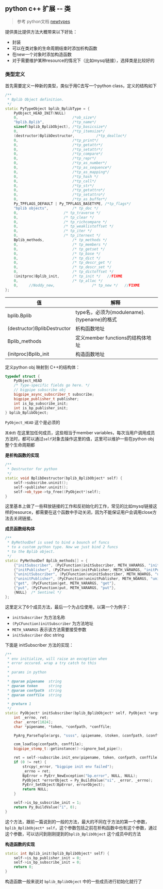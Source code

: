 ## python c++ 扩展 -- 类

> 参考 python文档 [newtypes](https://docs.python.org/2/extending/newtypes.html)

提供类比提供方法大概带来以下好处：

* 封装
* 可以在类对象的生命周期结束时添加析构函数
* 在new一个对象时添加构造函数
* 对于需要维护某种resource的情况下（比如mysql链接），选择类是比较好的

### 类型定义

首先需要定义一种新的类型，类似于用C去写一个python class，定义的结构如下

```c++
/**
 * Bplib Object definition.
 */
static PyTypeObject bplib_BplibType = {
    PyObject_HEAD_INIT(NULL)
    0,                         /*ob_size*/
    "bplib.Bplib",             /*tp_name*/
    sizeof(bplib_BplibObject), /*tp_basicsize*/
    0,                         /*tp_itemsize*/
    (destructor)BplibDestructor,          /*tp_dealloc*/
    0,                         /*tp_print*/
    0,                         /*tp_getattr*/
    0,                         /*tp_setattr*/
    0,                         /*tp_compare*/
    0,                         /*tp_repr*/
    0,                         /*tp_as_number*/
    0,                         /*tp_as_sequence*/
    0,                         /*tp_as_mapping*/
    0,                         /*tp_hash */
    0,                         /*tp_call*/
    0,                         /*tp_str*/
    0,                         /*tp_getattro*/
    0,                         /*tp_setattro*/
    0,                         /*tp_as_buffer*/
    Py_TPFLAGS_DEFAULT | Py_TPFLAGS_BASETYPE, /*tp_flags*/
    "bplib objects",           /* tp_doc */
    0,                     /* tp_traverse */
    0,                     /* tp_clear */
    0,                     /* tp_richcompare */
    0,                     /* tp_weaklistoffset */
    0,                     /* tp_iter */
    0,                     /* tp_iternext */
    Bplib_methods,             /* tp_methods */
    0,                         /* tp_members */
    0,                         /* tp_getset */
    0,                         /* tp_base */
    0,                         /* tp_dict */
    0,                         /* tp_descr_get */
    0,                         /* tp_descr_set */
    0,                         /* tp_dictoffset */
    (initproc)Bplib_init,      /* tp_init */   //FIXME
    0,                         /* tp_alloc */
    0,     //Noddy_new,                 /* tp_new */   //FIXME
};
```

|值| 解释 |
| -- | -- |
|bplib.Bplib| type名，必须为{modulename}.{typename}的格式 |
|(destructor)BplibDestructor | 析构函数地址 |
| Bplib_methods | 定义member functions的结构体地址 |
| (initproc)Bplib_init| 构造函数地址 |


定义python obj 映射到 C++的结构体：

```c++
typedef struct {
    PyObject_HEAD
    /* Type-specific fields go here. */
    // bigpipe subscribe obj
    bigpipe_async_subscriber_t subscribe;
    bigpipe_publisher_t publisher;
    int is_bp_subscribe_init;
    int is_bp_publisher_init;
} bplib_BplibObject;
```
`PyObject_HEAD` 这个是必须的

`其余的` 在这里加任何成员，这些相当于member variables，每次当用户调用成员方法时，都可以通过`self`对象去操作这里的值，这里可以维护一些在python obj整个生命周期都


**是析构函数的实现**

```c++
/**
 * Destructor for python
 */
static void BplibDestructor(bplib_BplibObject* self) {
    self->subscribe.uninit();
    self->publisher.uninit();
    self->ob_type->tp_free((PyObject*)self);
}
```
这里基本上做了一些释放链接的工作和反初始化的工作，常见的比如mysql链接这样的resource，都需要在这个函数中手动关闭，因为不能保证用户会调用close方法去关闭链接。


**成员函数结构体**
```c++
/**
 * ByMethodDef is used to bind a bounch of funcs
 * to a custom python type. Now we just bind 2 funcs
 * to the Bplib object.
 */
static PyMethodDef Bplib_methods[] = {
    {"initSubscriber", (PyCFunction)initSubscriber, METH_VARARGS, "initSubscriber"},
    {"initPublisher", (PyCFunction)initPublisher, METH_VARARGS, "initPublisher"},
    {"uninitSubscriber", (PyCFunction)uninitSubscriber, METH_NOARGS, "uninitPublisher"},
    {"uninitPublisher", (PyCFunction)uninitPublisher, METH_NOARGS, "uninitPublisher"},
    {"get", (PyCFunction)get, METH_VARARGS, "get"},
    {"put", (PyCFunction)put, METH_VARARGS, "put"},
    {NULL}  /* Sentinel */
};
```

这里定义了6个成员方法，最后一个为占位使用，以第一个为例子：

* `initSubscriber` 为方法名称
* `(PyCFunction)initSubscriber` 为方法地址
* `METH_VARARGS` 表示该方法需要接受参数
* `initSubscriber` doc string

下面是 initSubscriber 方法的实现：

```c++
/**
 * env initialize, will raise an exception when
 * error occured. wrap a try catch to this
 *
 * params in python
 *
 * @param pipename  string
 * @param token     string
 * @param confpath  string
 * @param conffile  string
 *
 * @return 1
 */
static PyObject* initSubscriber(bplib_BplibObject* self, PyObject *args) {
    int _errno, ret;
    char _error[1024];
    char *pipename, *token, *confpath, *conffile;

    PyArg_ParseTuple(args, "ssss", &pipename, &token, &confpath, &conffile);

    com_loadlog(confpath, conffile);
    bigpipe_stomp_t::getinstance()->ignore_bad_pipe();

    ret = self->subscribe.init_env(pipename, token, confpath, conffile);
    if (0 != ret) {
        strcpy(_error, "bigpipe init env failed");
        _errno = ret;
        BpError = PyErr_NewException("bp.error", NULL, NULL);
        PyObject *errorObject = Py_BuildValue("si", _error, _errno);
        PyErr_SetObject(BpError, errorObject);
        return NULL;
    }

    self->is_bp_subscribe_init = 1;
    return Py_BuildValue("i", 0);
}
```


这个方法，跟前一篇说到的一般的方法，最大的不同在于方法的第一个参数，`bplib_BplibObject* self`，这个参数包括之前在析构函数中也有这个参数，通过这个参数，可以访问到刚刚提到的`bplib_BplibObject` 这个成员中的方法


**构造函数的实现**

```c++
static int Bplib_init(bplib_BplibObject* self) {
    self->is_bp_publisher_init = 0;
    self->is_bp_subscribe_init = 0;
    return 0;
}
```
构造函数一般来说对 `bplib_BplibObject` 中的一些成员进行初始化就行了



















